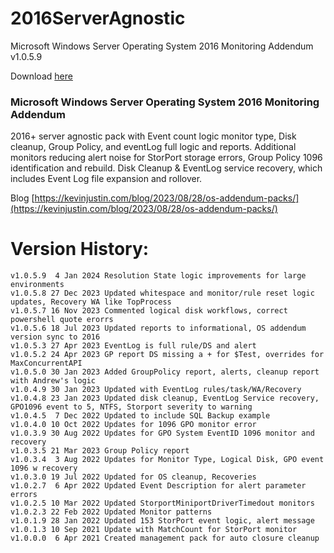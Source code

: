 # 2016ServerAgnostic
Microsoft Windows Server Operating System 2016 Monitoring Addendum v1.0.5.9

Download [here](https://github.com/theKevinJustin/2016ServerAgnostic/blob/main/Microsoft.Windows.Server.Operating.System.2016.Monitoring.Addendum.xml)

### Microsoft Windows Server Operating System 2016 Monitoring Addendum
2016+ server agnostic pack with Event count logic monitor type, Disk cleanup, Group Policy, and eventLog full logic and reports.  Additional monitors reducing alert noise for StorPort storage errors, Group Policy 1096 identification and rebuild.  Disk Cleanup & EventLog service recovery, which includes Event Log file expansion and rollover.

Blog [https://kevinjustin.com/blog/2023/08/28/os-addendum-packs/](https://kevinjustin.com/blog/2023/08/28/os-addendum-packs/)

# Version History:
```
v1.0.5.9  4 Jan 2024 Resolution State logic improvements for large environments
v1.0.5.8 27 Dec 2023 Updated whitespace and monitor/rule reset logic updates, Recovery WA like TopProcess
v1.0.5.7 16 Nov 2023 Commented logical disk workflows, correct powershell quote erorrs
v1.0.5.6 18 Jul 2023 Updated reports to informational, OS addendum version sync to 2016
v1.0.5.3 27 Apr 2023 EventLog is full rule/DS and alert
v1.0.5.2 24 Apr 2023 GP report DS missing a + for $Test, overrides for MaxConcurrentAPI
v1.0.5.0 30 Jan 2023 Added GroupPolicy report, alerts, cleanup report with Andrew's logic
v1.0.4.9 30 Jan 2023 Updated with EventLog rules/task/WA/Recovery
v1.0.4.8 23 Jan 2023 Updated disk cleanup, EventLog Service recovery, GPO1096 event to 5, NTFS, Storport severity to warning
v1.0.4.5  7 Dec 2022 Updated to include SQL Backup example
v1.0.4.0 10 Oct 2022 Updates for 1096 GPO monitor error
v1.0.3.9 30 Aug 2022 Updates for GPO System EventID 1096 monitor and recovery
v1.0.3.5 21 Mar 2023 Group Policy report
v1.0.3.4  3 Aug 2022 Updates for Monitor Type, Logical Disk, GPO event 1096 w recovery
v1.0.3.0 19 Jul 2022 Updated for OS cleanup, Recoveries
v1.0.2.7  6 Apr 2022 Updated Event Description for alert parameter errors
v1.0.2.5 10 Mar 2022 Updated StorportMiniportDriverTimedout monitors
v1.0.2.3 22 Feb 2022 Updated Monitor patterns
v1.0.1.9 28 Jan 2022 Updated 153 StorPort event logic, alert message
v1.0.1.3 10 Sep 2021 Update with MatchCount for StorPort monitor
v1.0.0.0  6 Apr 2021 Created management pack for auto closure cleanup
```
